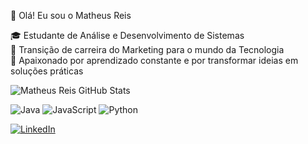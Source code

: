 👋 Olá! Eu sou o Matheus Reis  

🎓 Estudante de Análise e Desenvolvimento de Sistemas  
🔄 Transição de carreira do Marketing para o mundo da Tecnologia  
🚀 Apaixonado por aprendizado constante e por transformar ideias em soluções práticas

![Matheus Reis GitHub Stats](https://github-readme-stats.vercel.app/api?username=matheusreisn&show_icons=true&theme=radical&hide_title=true&include_all_commits=true&count_private=true)

![Java](https://img.shields.io/badge/Java-007396?style=for-the-badge&logo=java&logoColor=white) ![JavaScript](https://img.shields.io/badge/JavaScript-F7DF1E?style=for-the-badge&logo=javascript&logoColor=black) ![Python](https://img.shields.io/badge/Python-3776AB?style=for-the-badge&logo=python&logoColor=white)

[![LinkedIn](https://img.shields.io/badge/-LinkedIn-0A66C2?style=flat&logo=linkedin&logoColor=white)](https://www.linkedin.com/in/matheus-reis-052a3620a/)
